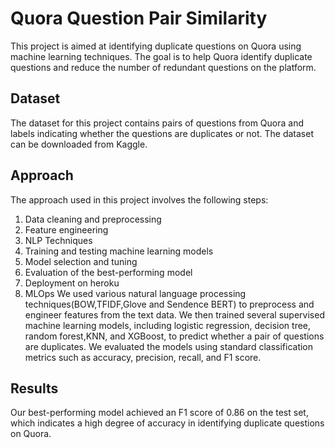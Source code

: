 # Quora Question Pair Similarity
This project is aimed at identifying duplicate questions on Quora using machine learning techniques. The goal is to help Quora identify duplicate questions and reduce the number of redundant questions on the platform.

## Dataset
The dataset for this project contains pairs of questions from Quora and labels indicating whether the questions are duplicates or not. The dataset can be downloaded from Kaggle.

## Approach
The approach used in this project involves the following steps:

1) Data cleaning and preprocessing
2) Feature engineering
3) NLP Techniques
4) Training and testing machine learning models
5) Model selection and tuning
6) Evaluation of the best-performing model
7) Deployment on heroku
8) MLOps
We used various natural language processing techniques(BOW,TFIDF,Glove and Sendence BERT) to preprocess and engineer features from the text data. We then trained several supervised machine learning models, including logistic regression, decision tree, random forest,KNN, and XGBoost, to predict whether a pair of questions are duplicates. We evaluated the models using standard classification metrics such as accuracy, precision, recall, and F1 score.

## Results
Our best-performing model achieved an F1 score of 0.86 on the test set, which indicates a high degree of accuracy in identifying duplicate questions on Quora.

